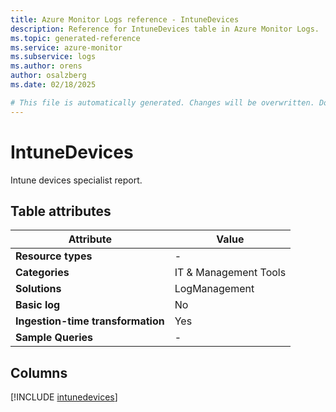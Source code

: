 ```yaml
---
title: Azure Monitor Logs reference - IntuneDevices
description: Reference for IntuneDevices table in Azure Monitor Logs.
ms.topic: generated-reference
ms.service: azure-monitor
ms.subservice: logs
ms.author: orens
author: osalzberg
ms.date: 02/18/2025

# This file is automatically generated. Changes will be overwritten. Do not change this file directly.
---
```


# IntuneDevices

Intune devices specialist report.


## Table attributes

|Attribute|Value|
|---|---|
|**Resource types**|-|
|**Categories**|IT & Management Tools|
|**Solutions**| LogManagement|
|**Basic log**|No|
|**Ingestion-time transformation**|Yes|
|**Sample Queries**|-|



## Columns
  
[!INCLUDE [intunedevices](~/reusable-content/ce-skilling/azure/includes/azure-monitor/reference/tables/intunedevices-include.md)]

